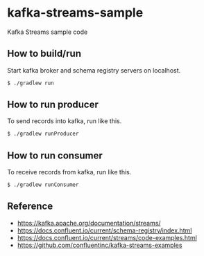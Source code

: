# kafka-streams-sample

Kafka Streams sample code

## How to build/run

Start kafka broker and schema registry servers on localhost.

```bash
$ ./gradlew run
```

## How to run producer

To send records into kafka, run like this.

```bash
$ ./gradlew runProducer
```

## How to run consumer

To receive records from kafka, run like this.

```bash
$ ./gradlew runConsumer
```

## Reference

* https://kafka.apache.org/documentation/streams/
* https://docs.confluent.io/current/schema-registry/index.html
* https://docs.confluent.io/current/streams/code-examples.html
* https://github.com/confluentinc/kafka-streams-examples
